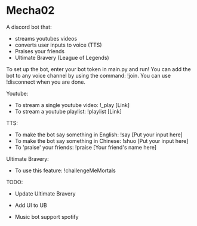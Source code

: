 # Mecha02

A discord bot that: 
  - streams youtubes videos
  - converts user inputs to voice (TTS)
  - Praises your friends
  - Ultimate Bravery (League of Legends)

To set up the bot, enter your bot token in main.py and run!
You can add the bot to any voice channel by using the command: !join. You can use !disconnect when you are done.

Youtube:
  - To stream a single youtube video: !_play [Link]
  - To stream a youtube playlist: !playlist [Link]

TTS: 
  - To make the bot say something in English: !say [Put your input here]
  - To make the bot say something in Chinese: !shuo [Put your input here]
  - To 'praise' your friends: !praise [Your friend's name here]

Ultimate Bravery:
  - To use this feature: !challengeMeMortals

TODO: 

- Update Ultimate Bravery
- Add UI to UB

- Music bot support spotify



